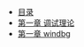 
- [目录](windbg/README.md)
- [第一章 调试理论](windbg/chapter/foundation.md) 
- [第一章 windbg](windbg/chapter/windbg.md) 




